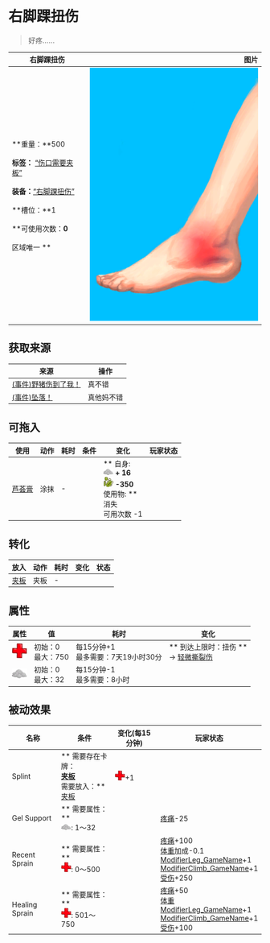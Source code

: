 # 右脚踝扭伤  
> 好疼……  
  
  右脚踝扭伤  |   图片   
 ----  |  ----:   
 **重量：**500<br><br>**标签：**	[“伤口需要夹板”](tag_WoundSplint.md)<br><br>**装备：**[“右脚踝扭伤”](eTag_WLegSprainedR.md)<br><br>**槽位：**1<br><br>**可使用次数：**0<br><br>** 区域唯一 **  |  ![](Sprite/SprainedAnkle.png)   
  
## 获取来源  
来源  |  操作  
----  |  ----  
[(事件)野猪伤到了我！](Event_BoarWoundMinor.md)  |  真不错  
[(事件)坠落！](Event_FallSprains.md)  |  真他妈不错  
## 可拖入  
使用  |  动作  |  耗时  |  条件  |  变化  |  玩家状态  
----  |  ----  |  ----  |  ----  |  ----  |  ----  
[芦荟膏](AloeVeraGel.md)  |  涂抹  |  -  |    |  ** 自身: **<br><img decoding="async" src="Sprite/AloeGel.png" href="a.md" style="max-width:20px;max-height:20px;"> + 16<br><img decoding="async" src="Sprite/Bacteria.png" href="a.md" style="max-width:20px;max-height:20px;">  -350<br>** 使用物: **<br>消失<br>可用次数  -1  |    
## 转化  
放入  |  动作  |  耗时  |  变化  |  状态  
----  |  ----  |  ----  |  ----  |  ----  
[夹板](Splint.md)  |  夹板  |  -  |    |    
## 属性   
属性  |  值  |  耗时  |  变化  
----  |  ----  |  ----  |  ----  
<img decoding="async" src="Sprite/Health.png" href="a.md" style="max-width:30px;max-height:30px;">  |  初始：0<br>最大：750  |  每15分钟+1<br>最多需要：7天19小时30分  |  ** 到达上限时：扭伤 **<br>→ [轻微撕裂伤](W_MinorLaceration.md)  
<img decoding="async" src="Sprite/AloeGel.png" href="a.md" style="max-width:30px;max-height:30px;">  |  初始：0<br>最大：32  |  每15分钟-1<br>最多需要：8小时  |    
## 被动效果  
名称  |  条件  |  变化(每15分钟)  |  玩家状态  
----  |  ----  |  ----  |  ----  
Splint  |  ** 需要存在卡牌：**<br>[夹板](Splint.md)<br>** 需要放入：**<br>[夹板](Splint.md)  |  <img decoding="async" src="Sprite/Health.png" href="a.md" style="max-width:20px;max-height:20px;">+1  |    
Gel Support  |  ** 需要属性：**<br><img decoding="async" src="Sprite/AloeGel.png" href="a.md" style="max-width:20px;max-height:20px;">: 1～32  |    |  [疼痛](Pain.md)-25  
Recent Sprain  |  ** 需要属性：**<br><img decoding="async" src="Sprite/Health.png" href="a.md" style="max-width:20px;max-height:20px;">: 0～500  |    |  [疼痛](Pain.md)+100<br>[体重](Weight.md)加成-0.1<br>[ModifierLeg_GameName](ModifierLeg.md)+1<br>[ModifierClimb_GameName](ModifierClimb.md)+1<br>[受伤](Wounds.md)+250  
Healing Sprain  |  ** 需要属性：**<br><img decoding="async" src="Sprite/Health.png" href="a.md" style="max-width:20px;max-height:20px;">: 501～750  |    |  [疼痛](Pain.md)+50<br>[体重](Weight.md)<br>[ModifierLeg_GameName](ModifierLeg.md)+1<br>[ModifierClimb_GameName](ModifierClimb.md)+1<br>[受伤](Wounds.md)+100  
